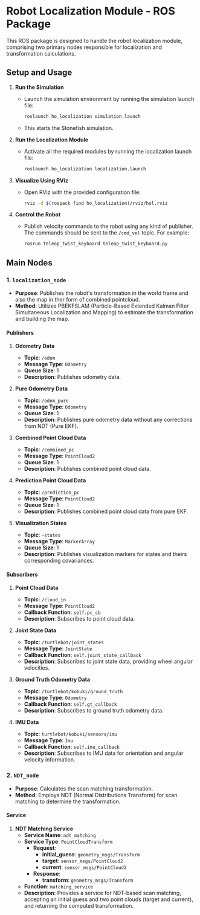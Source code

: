 # Robot Localization Module - ROS Package

This ROS package is designed to handle the robot localization module, comprising two primary nodes responsible for localization and transformation calculations.

## Setup and Usage

1. **Run the Simulation**
   - Launch the simulation environment by running the simulation launch file:
     ```sh
     roslaunch ho_localization simulation.launch
     ```
   - This starts the Stonefish simulation.

2. **Run the Localization Module**
   - Activate all the required modules by running the localization launch file:
     ```sh
     roslaunch ho_localization localization.launch
     ```

3. **Visualize Using RViz**
   - Open RViz with the provided configuration file:
     ```sh
     rviz -d $(rospack find ho_localization)/rviz/hol.rviz
     ```

4. **Control the Robot**
   - Publish velocity commands to the robot using any kind of publisher. The commands should be sent to the `/cmd_vel` topic. For example:
     ```sh
     rosrun teleop_twist_keyboard teleop_twist_keyboard.py
     ```

## Main Nodes

### 1. `localization_node`

- **Purpose**: Publishes the robot's transformation in the world frame and also the map in ther form of combined pointcloud.
- **Method**: Utilizes PBEKFSLAM (Particle-Based Extended Kalman Filter Simultaneous Localization and Mapping) to estimate the transformation and building the map.

#### Publishers

1. **Odometry Data**
   - **Topic**: `/odom`
   - **Message Type**: `Odometry`
   - **Queue Size**: 1
   - **Description**: Publishes odometry data.

2. **Pure Odometry Data**
   - **Topic**: `/odom_pure`
   - **Message Type**: `Odometry`
   - **Queue Size**: 1
   - **Description**: Publishes pure odometry data without any corrections from NDT (Pure EKF).

3. **Combined Point Cloud Data**
   - **Topic**: `/combined_pc`
   - **Message Type**: `PointCloud2`
   - **Queue Size**: 1
   - **Description**: Publishes combined point cloud data.

4. **Prediction Point Cloud Data**
   - **Topic**: `/prediction_pc`
   - **Message Type**: `PointCloud2`
   - **Queue Size**: 1
   - **Description**: Publishes combined point cloud data from pure EKF.

5. **Visualization States**
   - **Topic**: `~states`
   - **Message Type**: `MarkerArray`
   - **Queue Size**: 1
   - **Description**: Publishes visualization markers for states and theirs corresponding covariances.

#### Subscribers

1. **Point Cloud Data**
   - **Topic**: `/cloud_in`
   - **Message Type**: `PointCloud2`
   - **Callback Function**: `self.pc_cb`
   - **Description**: Subscribes to point cloud data.

2. **Joint State Data**
   - **Topic**: `/turtlebot/joint_states`
   - **Message Type**: `JointState`
   - **Callback Function**: `self.joint_state_callback`
   - **Description**: Subscribes to joint state data, providing wheel angular velocities.

3. **Ground Truth Odometry Data**
   - **Topic**: `/turtlebot/kobuki/ground_truth`
   - **Message Type**: `Odometry`
   - **Callback Function**: `self.gt_callback`
   - **Description**: Subscribes to ground truth odometry data.

4. **IMU Data**
   - **Topic**: `turtlebot/kobuki/sensors/imu`
   - **Message Type**: `Imu` 
   - **Callback Function**: `self.imu_callback`
   - **Description**: Subscribes to IMU data for orientation and angular velocity information.

### 2. `NDT_node`

- **Purpose**: Calculates the scan matching transformation.
- **Method**: Employs NDT (Normal Distributions Transform) for scan matching to determine the transformation.

#### Service

1. **NDT Matching Service**
   - **Service Name**: `ndt_matching`
   - **Service Type**: `PointCloudTransform`
     - **Request**:
       - **initial_guess**: `geometry_msgs/Transform`
       - **target**: `sensor_msgs/PointCloud2`
       - **current**: `sensor_msgs/PointCloud2`
     - **Response**:
       - **transform**: `geometry_msgs/Transform`
   - **Function**: `matching_service`
   - **Description**: Provides a service for NDT-based scan matching, accepting an initial guess and two point clouds (target and current), and returning the computed transformation.